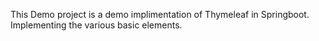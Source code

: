 This Demo project is a demo implimentation of Thymeleaf in Springboot.
Implementing the various basic elements.
